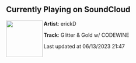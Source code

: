 ## Currently Playing on SoundCloud

[<img align="left" width="100" src="https://i1.sndcdn.com/artworks-hvyqcp52cHvym3sZ-dclJCQ-t500x500.jpg">](https://soundcloud.com/erickdie/gold)

**Artist**: erickD 

**Track**: Glitter & Gold w/ CODEWINE

Last updated at 06/13/2023 21:47
